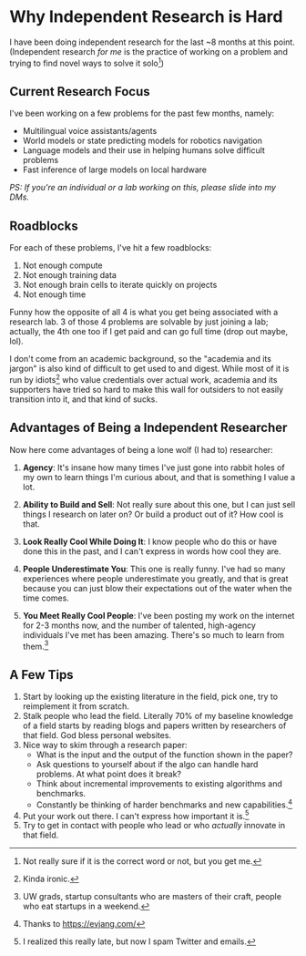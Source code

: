 # Why Independent Research is Hard

I have been doing independent research for the last ~8 months at this point. (Independent research *for me* is the practice of working on a problem and trying to find novel ways to solve it solo[^1])

## Current Research Focus

I've been working on a few problems for the past few months, namely:

- Multilingual voice assistants/agents
- World models or state predicting models for robotics navigation
- Language models and their use in helping humans solve difficult problems
- Fast inference of large models on local hardware

*PS: If you're an individual or a lab working on this, please slide into my DMs.*

## Roadblocks

For each of these problems, I've hit a few roadblocks:

1. Not enough compute
2. Not enough training data
3. Not enough brain cells to iterate quickly on projects
4. Not enough time

Funny how the opposite of all 4 is what you get being associated with a research lab. 3 of those 4 problems are solvable by just joining a lab; actually, the 4th one too if I get paid and can go full time (drop out maybe, lol).

I don't come from an academic background, so the "academia and its jargon" is also kind of difficult to get used to and digest. While most of it is run by idiots[^2] who value credentials over actual work, academia and its supporters have tried so hard to make this wall for outsiders to not easily transition into it, and that kind of sucks.

## Advantages of Being a Independent Researcher

Now here come advantages of being a lone wolf (I had to) researcher:

1. **Agency**: It's insane how many times I've just gone into rabbit holes of my own to learn things I'm curious about, and that is something I value a lot.

2. **Ability to Build and Sell**: Not really sure about this one, but I can just sell things I research on later on? Or build a product out of it? How cool is that.

3. **Look Really Cool While Doing It**: I know people who do this or have done this in the past, and I can't express in words how cool they are.

4. **People Underestimate You**: This one is really funny. I've had so many experiences where people underestimate you greatly, and that is great because you can just blow their expectations out of the water when the time comes.

5. **You Meet Really Cool People**: I've been posting my work on the internet for 2-3 months now, and the number of talented, high-agency individuals I've met has been amazing. There's so much to learn from them.[^5]

## A Few Tips

1. Start by looking up the existing literature in the field, pick one, try to reimplement it from scratch.
2. Stalk people who lead the field. Literally 70% of my baseline knowledge of a field starts by reading blogs and papers written by researchers of that field. God bless personal websites.
3. Nice way to skim through a research paper:
   - What is the input and the output of the function shown in the paper?
   - Ask questions to yourself about if the algo can handle hard problems. At what point does it break?
   - Think about incremental improvements to existing algorithms and benchmarks.
   - Constantly be thinking of harder benchmarks and new capabilities.[^3]
4. Put your work out there. I can't express how important it is.[^4]
5. Try to get in contact with people who lead or who *actually* innovate in that field.

[^1]: Not really sure if it is the correct word or not, but you get me.
[^2]: Kinda ironic.
[^3]: Thanks to https://evjang.com/
[^4]: I realized this really late, but now I spam Twitter and emails.
[^5]: UW grads, startup consultants who are masters of their craft, people who eat startups in a weekend.

